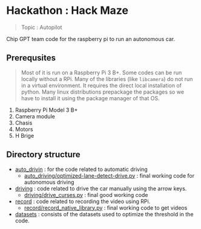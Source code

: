 # Hackathon : Hack Maze

> Topic : Autopilot

Chip GPT team code for the raspberry pi to run an autonomous car.

## Prerequsites

> Most of it is run on a Raspberry Pi 3 B+. Some codes can be run locally without a RPi.
> Many of the libraries (like `libcamera`) do not run in a virtual environment. It requires the direct local installation of python. Many linux distributions prepackage the packages so we have to install it using the package manager of that OS.

1. Raspberry Pi Model 3 B+
1. Camera module
1. Chasis
1. Motors
1. H Brige

## Directory structure

- [auto_drivin](./auto_driving/) : for the code related to automatic driving
    - [auto_driving/optimized-lane-detect-drive.py](./auto_driving/optimized-lane-detect-drive.py) : final working code for autonomous driving
- [driving](./driving/) : code related to drive the car manually using the arrow keys.
    - [driving/drive_curses.py](./driving/drive_curses.py) : final good working code
- [record](./record/) : code related to recording the video using RPi.
    - [record/record_native_library.py](./record/record_native_library.py) : final working code to get videos
- [datasets](./datasets/) : consists of the datasets used to optimize the threshold in the code.